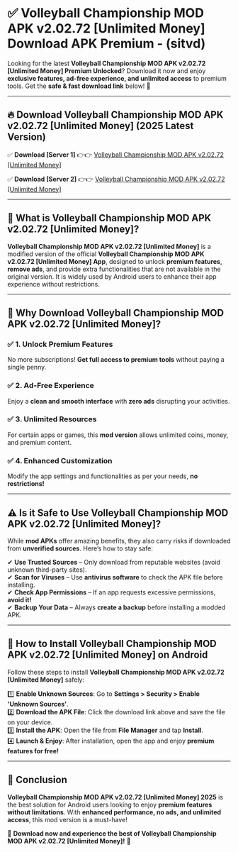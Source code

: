 
# ✅ Volleyball Championship MOD APK v2.02.72 [Unlimited Money] Download APK Premium -  (sitvd) 

Looking for the latest **Volleyball Championship MOD APK v2.02.72 [Unlimited Money] Premium Unlocked**? Download it now and enjoy **exclusive features, ad-free experience, and unlimited access** to premium tools. Get the **safe & fast download link** below! 🚀

---

## 🔥 Download Volleyball Championship MOD APK v2.02.72 [Unlimited Money] (2025 Latest Version)

✅ **Download [Server 1]** 👉👉 [Volleyball Championship MOD APK v2.02.72 [Unlimited Money] ](https://apkcomod.com?title=Volleyball_Championship_MOD_APK_v2.02.72_[Unlimited_Money])  

✅ **Download [Server 2]** 👉👉 [Volleyball Championship MOD APK v2.02.72 [Unlimited Money] ](https://apkcomod.com?title=Volleyball_Championship_MOD_APK_v2.02.72_[Unlimited_Money])  


---

## 📌 What is Volleyball Championship MOD APK v2.02.72 [Unlimited Money]?

**Volleyball Championship MOD APK v2.02.72 [Unlimited Money]** is a modified version of the official **Volleyball Championship MOD APK v2.02.72 [Unlimited Money] App**, designed to unlock **premium features**, **remove ads**, and provide extra functionalities that are not available in the original version. It is widely used by Android users to enhance their app experience without restrictions.

---

## 🌟 Why Download Volleyball Championship MOD APK v2.02.72 [Unlimited Money]?

### ✅ 1. Unlock Premium Features
No more subscriptions! **Get full access to premium tools** without paying a single penny.

### ✅ 2. Ad-Free Experience
Enjoy a **clean and smooth interface** with **zero ads** disrupting your activities.

### ✅ 3. Unlimited Resources
For certain apps or games, this **mod version** allows unlimited coins, money, and premium content.

### ✅ 4. Enhanced Customization
Modify the app settings and functionalities as per your needs, **no restrictions!**

---

## ⚠️ Is it Safe to Use Volleyball Championship MOD APK v2.02.72 [Unlimited Money]?

While **mod APKs** offer amazing benefits, they also carry risks if downloaded from **unverified sources**. Here’s how to stay safe:

✔ **Use Trusted Sources** – Only download from reputable websites (avoid unknown third-party sites).  
✔ **Scan for Viruses** – Use **antivirus software** to check the APK file before installing.  
✔ **Check App Permissions** – If an app requests excessive permissions, **avoid it!**  
✔ **Backup Your Data** – Always **create a backup** before installing a modded APK.

---

## 📲 How to Install Volleyball Championship MOD APK v2.02.72 [Unlimited Money] on Android

Follow these steps to install **Volleyball Championship MOD APK v2.02.72 [Unlimited Money]** safely:

1️⃣ **Enable Unknown Sources**: Go to **Settings > Security > Enable 'Unknown Sources'**.  
2️⃣ **Download the APK File**: Click the download link above and save the file on your device.  
3️⃣ **Install the APK**: Open the file from **File Manager** and tap **Install**.  
4️⃣ **Launch & Enjoy**: After installation, open the app and enjoy **premium features for free!**

---

## 🚀 Conclusion

**Volleyball Championship MOD APK v2.02.72 [Unlimited Money] 2025** is the best solution for Android users looking to enjoy **premium features without limitations**. With **enhanced performance, no ads, and unlimited access**, this mod version is a must-have!

🔻 **Download now and experience the best of Volleyball Championship MOD APK v2.02.72 [Unlimited Money]!** 🔻

